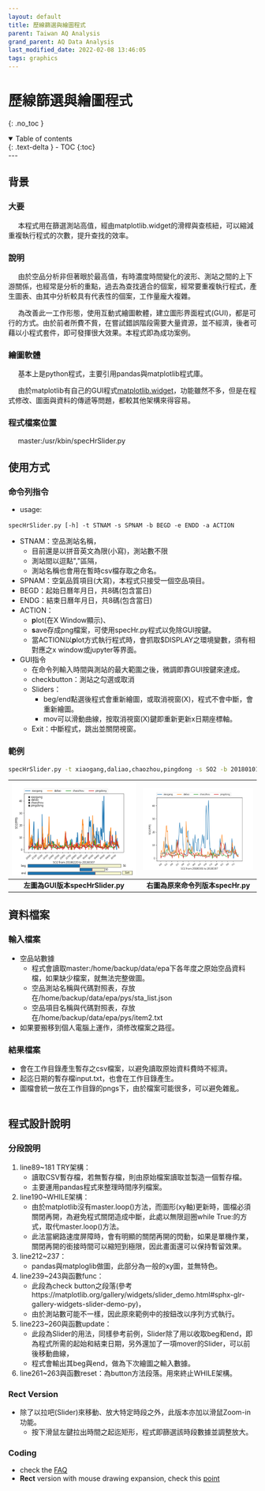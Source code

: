 ```yaml
---
layout: default
title: 歷線篩選與繪圖程式
parent: Taiwan AQ Analysis
grand_parent: AQ Data Analysis
last_modified_date: 2022-02-08 13:46:05
tags: graphics
---
```


# 歷線篩選與繪圖程式
{: .no_toc }

<details open markdown="block">
  <summary>
    Table of contents
  </summary>
  {: .text-delta }
- TOC
{:toc}
</details>
---

## 背景
### 大要

     本程式用在篩選測站高值，經由matplotlib.widget的滑桿與查核紐，可以縮減重複執行程式的次數，提升查找的效率。

### 說明

     由於空品分析非但著眼於最高值，有時濃度時間變化的波形、測站之間的上下游關係，也經常是分析的重點，過去為查找適合的個案，經常要重複執行程式，產生圖表、由其中分析較具有代表性的個案，工作量龐大複雜。

     為改善此一工作形態，使用互動式繪圖軟體，建立圖形界面程式(GUI)，都是可行的方式。由於前者所費不貲，在嘗試錯誤階段需要大量資源，並不經濟，後者可藉以小程式套件，即可發揮很大效果。本程式即為成功案例。

### 繪圖軟體

     基本上是python程式，主要引用pandas與matplotlib程式庫。

     由於matplotlib有自己的GUI程式[matplotlib.widget](https://matplotlib.org/api/widgets_api.html?highlight=widget)，功能雖然不多，但是在程式修改、圖面與資料的傳遞等問題，都較其他架構來得容易。

### 程式檔案位置

     master:/usr/kbin/specHrSlider.py

## 使用方式

### 命令列指令
- usage: 

`specHrSlider.py [-h] -t STNAM -s SPNAM -b BEGD -e ENDD -a ACTION`

- STNAM：空品測站名稱，
  - 目前還是以拼音英文為限(小寫)，測站數不限
  - 測站間以逗點","區隔，
  - 測站名稱也會用在暫時csv檔存取之命名。  
- SPNAM：空氣品質項目(大寫)，本程式只接受一個空品項目。
- BEGD：起始日曆年月日，共8碼(包含當日)
- ENDG：結束日曆年月日，共8碼(包含當日)
- ACTION：
  - **p**lot(在X Window顯示)、
  - **s**ave存成png檔案，可使用specHr.py程式以免除GUI按鍵。
  - 當ACTION以**p**lot方式執行程式時，會抓取\$DISPLAY之環境變數，須有相對應之x window或jupyter等界面。
- GUI指令
  - 在命令列輸入時間與測站的最大範圍之後，微調即靠GUI按鍵來達成。
  - checkbutton：測站之勾選或取消
  - Sliders：
    - beg/end點選後程式會重新繪圖，或取消視窗(X)，程式不會中斷，會重新繪圖。
    - mov可以滑動曲線，按取消視窗(X)鍵即重新更新x日期座標軸。
  - Exit：中斷程式，跳出並關閉視窗。
### 範例

```bash
specHrSlider.py -t xiaogang,daliao,chaozhou,pingdong -s SO2 -b 20180101 -e 20180331 -a p
```

| ![specHrSlider1.png](https://raw.githubusercontent.com/sinotec2/Focus-on-Air-Quality/main/assets/images/specHrSlider1.png)|![specHrSlider2.png](https://raw.githubusercontent.com/sinotec2/Focus-on-Air-Quality/main/assets/images/specHrSlider2.png)|
|:--:|:--:|
| <b>左圖為GUI版本specHrSlider.py</b>|<b>右圖為原來命令列版本specHr.py</b>|

## 資料檔案

### 輸入檔案    

- 空品站數據 
	- 程式會讀取master:/home/backup/data/epa下各年度之原始空品資料檔，如果缺少檔案，就無法完整做圖。
	- 空品測站名稱與代碼對照表，存放在/home/backup/data/epa/pys/sta_list.json
	- 空品項目名稱與代碼對照表，存放在/home/backup/data/epa/pys/item2.txt
- 如果要搬移到個人電腦上運作，須修改檔案之路徑。

### 結果檔案

- 會在工作目錄產生暫存之csv檔案，以避免讀取原始資料費時不經濟。
- 起迄日期的暫存檔input.txt，也會在工作目錄產生。
- 圖檔會統一放在工作目錄的pngs下，由於檔案可能很多，可以避免雜亂。
　     
## 程式設計說明
### 分段說明

1. line89~181 TRY架構：
	- 讀取CSV暫存檔，若無暫存檔，則由原始檔案讀取並製造一個暫存檔。
	- 主要運用pandas程式來整理時間序列檔案。
2. line190~WHILE架構：
	- 由於matplotlib沒有master.loop()方法，而圖形(xy軸)更新時，圖檔必須關閉再開，為避免程式關閉造成中斷，此處以無限迴圈while True:的方式，取代master.loop()方法。
	- 此法當網路速度屏障時，會有明顯的關閉再開的閃動，如果是單機作業，關閉再開的銜接時間可以縮短到極限，因此畫面還可以保持暫留效果。 
3. line212~237：
	- pandas與matploglib做圖，此部分為一般的xy圖，並無特色。
4. line239~243與函數func：
	- 此段為check button之段落(參考https://matplotlib.org/gallery/widgets/slider_demo.html#sphx-glr-gallery-widgets-slider-demo-py)，
	- 由於測站數可能不一樣，因此原來範例中的按鈕改以序列方式執行。
5. line223~260與函數update：
	- 此段為Slider的用法，同樣參考前例，Slider除了用以收取beg和end，即為程式所需的起始和結束日期，另外還加了一項mover的Slider，可以前後移動曲線，
	- 程式會輸出其beg與end，做為下次繪圖之輸入數據。
6. line261~263與函數reset：為button方法段落。用來終止WHILE架構。

### **Rect** Version
- 除了以拉吧(Slider)來移動、放大特定時段之外，此版本亦加以滑鼠Zoom-in功能。
  - 按下滑鼠左鍵拉出時間之起迄矩形，程式即篩選該時段數據並調整放大。

### Coding
- check the [FAQ](https://sinotec2.github.io/Focus-on-Air-Quality/AQana/TWNAQ/specHrSlider.py)
- **Rect** version with mouse drawing expansion, check this [point](https://sinotec2.github.io/Focus-on-Air-Quality/AQana/TWNAQ/specHrSliderRect.py)
